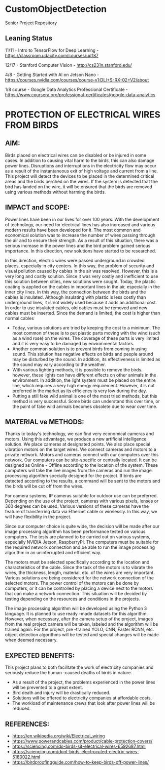 # CustomObjectDetection
Senior Project Repository  
## Leaning Status

11/11 - Intro to TensorFlow for Deep Learning - https://classroom.udacity.com/courses/ud187 

12/17 - Stanford Computer Vision - http://cs231n.stanford.edu/ 

4/8 - Getting Started with AI on Jetson Nano - https://courses.nvidia.com/courses/course-v1:DLI+S-RX-02+V2/about 

1/8 course - Google Data Analytics Professional Certificate - https://www.coursera.org/professional-certificates/google-data-analytics


# PROTECTION OF ELECTRICAL WIRES FROM BIRDS
## AIM:
Birds placed on electrical wires can be disabled or be injured in some cases. In addition to causing vital harm to the
birds, this can also damage power lines. Disruptions and interruptions in the electricity flow may occur as a result
of the instantaneous exit of high voltage and current from a line. This project will detect the devices to be placed in
the determined critical areas and the birds perched on the wires. If the system is detected that the bird has landed
on the wire, it will be ensured that the birds are removed using various methods without harming the birds.

## IMPACT and SCOPE:
Power lines have been in our lives for over 100 years. With the development of technology, our need for electrical
lines has also increased and various modern results have been developed for it. The most common and economical
solution was to increase the number of wires passing through the air and to ensure their strength. As a result of this
situation, there was a serious increase in the power lines and the bird problem gained serious importance. In this
direction, new solutions have started to be researched.

In this direction, electric wires were passed underground in crowded places, especially in city centers. In this way, the
problem of security and visual pollution caused by cables in the air was resolved. However, this is a very long and
costly solution. Since it was very costly and inefficient to use this solution between cities, new solutions were sought.
Today, the plastic coating is applied on the cables in important lines in the air, especially in the inner city lines. In this
way, the connection between the birds and the cables is insulated. Although insulating with plastic is less costly than
underground lines, it is not widely used because it adds an additional cost. In order to use insulated cables, old cables
must be removed and new cables must be inserted. Since the demand is limited, the cost is higher than normal cables
 - Today, various solutions are tried by keeping the cost to a minimum. The most common of these is to put plastic
parts moving with the wind (such as a wind rose) on the wires. The coverage of these parts is very limited and it
is very easy to be damaged by environmental factors.
 - Another common solution is to prevent birds from coming in using sound. This solution has negative effects on
birds and people around may be disturbed by the sound. In addition, its effectiveness is limited as the sound may
vary according to the weather.
 - With various lighting methods, it is possible to remove the birds. however, these lights can have different effects
on other animals in the environment. In addition, the light system must be placed on the entire line, which
requires a very high energy requirement. However, it is not preferred in the market as its efficiency is very low
during the day.
 - Putting a still fake wild animal is one of the most tried methods, but this method is very successful. Some birds
can understand this over time, or the paint of fake wild animals becomes obsolete due to wear over time.

## MATERIAL ve METHODS:
Thanks to today's technology, we can find very economical cameras and motors. Using this advantage, we
produce a new artificial intelligence solution. We place cameras at designated points. We also place special
vibration motors on the target wires. We connect cameras and motors to a private network. Motors and cameras
connect with our computers over this network. Our computers can be site-specific or centrally located. It can be
designed as Online - Offline according to the location of the system. These computers will take the live images
from the cameras and run the image processing algorithm specially designed for the project. If birds are detected
according to the results, a command will be sent to the motors and the birds will be cut off from the wires.

For camera systems, IP cameras suitable for outdoor use can be preferred. Depending on the use of the project,
cameras with various pixels, lenses or 360 degrees can be used. Various versions of these cameras have the feature of
transferring data via Ethernet cable or wirelessly. In this way, we will have flexibility in the project.

Since our computer choice is quite wide, the decision will be made after our image processing algorithm has been
performance tested on various computers. The tests are planned to be carried out on various systems, especially
NVIDIA Jetson, RaspberryPI. The computers must be suitable for the required network connection and be able to run
the image processing algorithm in an uninterrupted and efficient way.

The motors must be selected specifically according to the location and characteristics of the cable. Since the task of
the motors is to vibrate the wires, the thickness, length, material, etc. of the wires are very important. Various
solutions are being considered for the network connection of the selected motors. The power control of the motors can
be done by computers, or it can be controlled by placing a device next to the motors that can make a network
connection. This situation will be decided by testing depending on the resources and conditions in the projects.

The image processing algorithm will be developed using the Python 3 language. It is planned to use ready -made
datasets for this algorithm. However, when necessary, after the camera setup of the project, images from the real
project camera will be taken, labeled and the algorithm will be trained again. For the project, pre -trained YOLO,
CNN, Faster RCNN, etc. object detection algorithms will be tested and special changes will be made when
deemed necessary.

## EXPECTED BENEFITS:
This project plans to both facilitate the work of electricity companies and seriously reduce the human -caused
deaths of birds in nature.
 - As a result of the project, the problems experienced in the power lines will be prevented to a great extent.
 - Bird death and injury will be drastically reduced.
 - Solutions will be offered to electricity companies at affordable costs.
 - The workload of maintenance crews that look after power lines will be reduced.

## REFERENCES:
 - https://en.wikipedia.org/wiki/Electrical_wiring
 - https://www.powerandcables.com/product/cable-protection-covers/
 - https://sciencing.com/do-birds-sit-electrical-wires-6592687.html
 - https://sciencing.com/dont-birds-electrocuted-electric-wires-5180022.html
 - https://birdproofingguide.com/how-to-keep-birds-off-power-lines/
